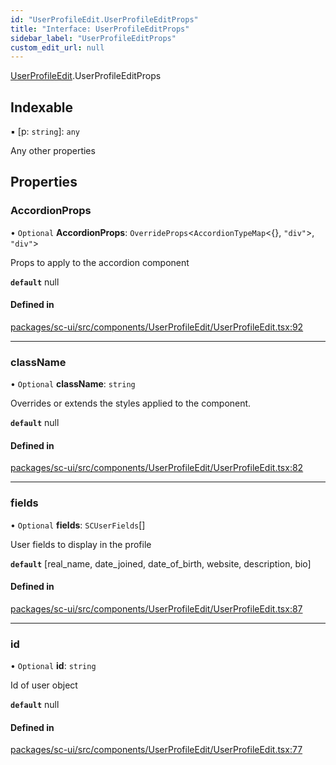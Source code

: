 ```yaml
---
id: "UserProfileEdit.UserProfileEditProps"
title: "Interface: UserProfileEditProps"
sidebar_label: "UserProfileEditProps"
custom_edit_url: null
---
```


[UserProfileEdit](../modules/UserProfileEdit).UserProfileEditProps

## Indexable

▪ [p: `string`]: `any`

Any other properties

## Properties

### AccordionProps

• `Optional` **AccordionProps**: `OverrideProps`<`AccordionTypeMap`<{}, ``"div"``\>, ``"div"``\>

Props to apply to the accordion component

**`default`** null

#### Defined in

[packages/sc-ui/src/components/UserProfileEdit/UserProfileEdit.tsx:92](https://github.com/selfcommunity/community-ui/blob/9148e4e/packages/sc-ui/src/components/UserProfileEdit/UserProfileEdit.tsx#L92)

___

### className

• `Optional` **className**: `string`

Overrides or extends the styles applied to the component.

**`default`** null

#### Defined in

[packages/sc-ui/src/components/UserProfileEdit/UserProfileEdit.tsx:82](https://github.com/selfcommunity/community-ui/blob/9148e4e/packages/sc-ui/src/components/UserProfileEdit/UserProfileEdit.tsx#L82)

___

### fields

• `Optional` **fields**: `SCUserFields`[]

User fields to display in the profile

**`default`** [real_name, date_joined, date_of_birth, website, description, bio]

#### Defined in

[packages/sc-ui/src/components/UserProfileEdit/UserProfileEdit.tsx:87](https://github.com/selfcommunity/community-ui/blob/9148e4e/packages/sc-ui/src/components/UserProfileEdit/UserProfileEdit.tsx#L87)

___

### id

• `Optional` **id**: `string`

Id of user object

**`default`** null

#### Defined in

[packages/sc-ui/src/components/UserProfileEdit/UserProfileEdit.tsx:77](https://github.com/selfcommunity/community-ui/blob/9148e4e/packages/sc-ui/src/components/UserProfileEdit/UserProfileEdit.tsx#L77)
